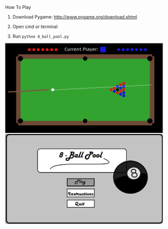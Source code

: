 How To Play

1. Download Pygame: http://www.pygame.org/download.shtml

2. Open cmd or terminal

3. Run `python 8_ball_pool.py`

![Alt text](/Images/Gameplay.png?raw=true "gameplay")
![Alt text](/Images/menu_play.png?raw=true "Main Menu")